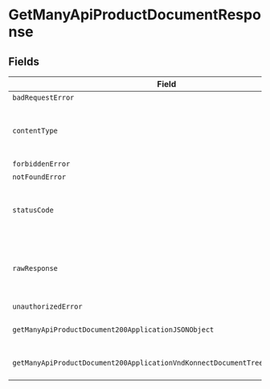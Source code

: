 # GetManyApiProductDocumentResponse


## Fields

| Field                                                                                                                                                                      | Type                                                                                                                                                                       | Required                                                                                                                                                                   | Description                                                                                                                                                                |
| -------------------------------------------------------------------------------------------------------------------------------------------------------------------------- | -------------------------------------------------------------------------------------------------------------------------------------------------------------------------- | -------------------------------------------------------------------------------------------------------------------------------------------------------------------------- | -------------------------------------------------------------------------------------------------------------------------------------------------------------------------- |
| `badRequestError`                                                                                                                                                          | [?\test_workspace-2\Konnect-API\Models\Shared\BadRequestError](../../models/shared/BadRequestError.md)                                                                     | :heavy_minus_sign:                                                                                                                                                         | Bad Request                                                                                                                                                                |
| `contentType`                                                                                                                                                              | *string*                                                                                                                                                                   | :heavy_check_mark:                                                                                                                                                         | HTTP response content type for this operation                                                                                                                              |
| `forbiddenError`                                                                                                                                                           | [?\test_workspace-2\Konnect-API\Models\Shared\ForbiddenError](../../models/shared/ForbiddenError.md)                                                                       | :heavy_minus_sign:                                                                                                                                                         | Forbidden                                                                                                                                                                  |
| `notFoundError`                                                                                                                                                            | [?\test_workspace-2\Konnect-API\Models\Shared\NotFoundError](../../models/shared/NotFoundError.md)                                                                         | :heavy_minus_sign:                                                                                                                                                         | Not Found                                                                                                                                                                  |
| `statusCode`                                                                                                                                                               | *int*                                                                                                                                                                      | :heavy_check_mark:                                                                                                                                                         | HTTP response status code for this operation                                                                                                                               |
| `rawResponse`                                                                                                                                                              | [\Psr\Http\Message\ResponseInterface](https://www.php-fig.org/psr/psr-7/#33-psrhttpmessageresponseinterface)                                                               | :heavy_minus_sign:                                                                                                                                                         | Raw HTTP response; suitable for custom response parsing                                                                                                                    |
| `unauthorizedError`                                                                                                                                                        | [?\test_workspace-2\Konnect-API\Models\Shared\UnauthorizedError](../../models/shared/UnauthorizedError.md)                                                                 | :heavy_minus_sign:                                                                                                                                                         | Unauthorized                                                                                                                                                               |
| `getManyApiProductDocument200ApplicationJSONObject`                                                                                                                        | [?GetManyApiProductDocument200ApplicationJSON](../../models/operations/GetManyApiProductDocument200ApplicationJSON.md)                                                     | :heavy_minus_sign:                                                                                                                                                         | List of API product documents                                                                                                                                              |
| `getManyApiProductDocument200ApplicationVndKonnectDocumentTreePlusJsonObject`                                                                                              | [?GetManyApiProductDocument200ApplicationVndKonnectDocumentTreePlusJson](../../models/operations/GetManyApiProductDocument200ApplicationVndKonnectDocumentTreePlusJson.md) | :heavy_minus_sign:                                                                                                                                                         | List of API product documents                                                                                                                                              |